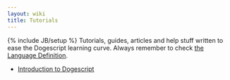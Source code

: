 ```yaml
---
layout: wiki
title: Tutorials
---
```

{% include JB/setup %}
Tutorials, guides, articles and help stuff written to ease the Dogescript learning curve.
Always remember to check [the Language Definition](https://github.com/dogescript/dogescript/blob/master/LANGUAGE.md).

* [Introduction to Dogescript](http://alexdantas.net/stuff/posts/introduction-to-dogescript/)
